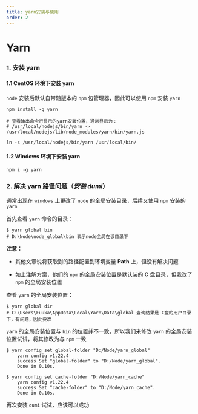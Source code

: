 ```yaml
---
title: yarn安装与使用
order: 2
---
```


# Yarn

### 1. 安装 yarn

#### 1.1 CentOS 环境下安装 yarn

`node` 安装后默认自带随版本的 `npm` 包管理器，因此可以使用 `npm` 安装 `yarn`

```shell
npm install -g yarn

# 查看输出命令行显示的yarn安装位置，通常显示为：
# /usr/local/nodejs/bin/yarn -> /usr/local/nodejs/lib/node_modules/yarn/bin/yarn.js

ln -s /usr/local/nodejs/bin/yarn /usr/local/bin/
```

#### 1.2 Windows 环境下安装 yarn

```shell
npm i -g yarn
```

### 2. 解决 yarn 路径问题（_安装 dumi_）

通常出现在 `windows` 上更改了 `node` 的全局安装目录，后续又使用 `npm` 安装的 `yarn`

首先查看 `yarn` 命令的目录：

```shell
$ yarn global bin
# D:\Node\node_global\bin 表示node全局在该目录下
```

**注意：**

- 其他文章说将获取到的路径配置到环境变量 **Path** 上，但没有解决问题

- 如上注解方案，他们的 `npm` 的全局安装位置是默认装的 **C** 盘目录，但我改了 `npm` 的全局安装位置

查看 `yarn` 的全局安装位置：

```shell
$ yarn global dir
# C:\Users\Fuuka\AppData\Local\Yarn\Data\global 查询结果是 C盘的用户目录下，有问题，因此要改
```

`yarn` 的全局安装位置与 `bin` 的位置并不一致，所以我们来修改 `yarn` 的全局安装位置试试，将其修改为与 `npm` 一致

```shell
$ yarn config set global-folder "D:/Node/yarn_global"
    yarn config v1.22.4
    success Set "global-folder" to "D:/Node/yarn_global".
    Done in 0.10s.

$ yarn config set cache-folder "D:/Node/yarn_cache"
    yarn config v1.22.4
    success Set "cache-folder" to "D:/Node/yarn_cache".
    Done in 0.10s.
```

再次安装 `dumi` 试试，应该可以成功
